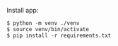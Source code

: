 Install app:
```
$ python -m venv ./venv
$ source venv/bin/activate
$ pip install -r requirements.txt
```